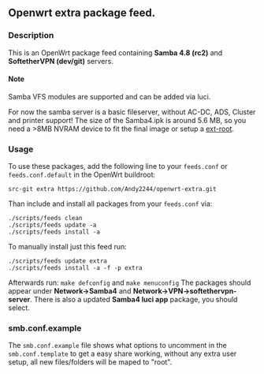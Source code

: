 ## Openwrt extra package feed.

### Description

This is an OpenWrt package feed containing **Samba 4.8 (rc2)** and **SoftetherVPN (dev/git)** servers.

#### Note
Samba VFS modules are supported and can be added via luci.

For now the samba server is a basic fileserver, without AC-DC, ADS, Cluster and printer support!
The size of the Samba4.ipk is around 5.6 MB, so you need a >8MB NVRAM device to fit the final image or setup a [ext-root](https://lede-project.org/docs/user-guide/extroot_configuration).

### Usage

To use these packages, add the following line to your ```feeds.conf``` or ```feeds.conf.default``` in the OpenWrt buildroot:

```src-git extra https://github.com/Andy2244/openwrt-extra.git```

Than include and install all packages from your ```feeds.conf``` via:
```
./scripts/feeds clean
./scripts/feeds update -a
./scripts/feeds install -a
```
To manually install just this feed run:
```
./scripts/feeds update extra
./scripts/feeds install -a -f -p extra
```

Afterwards run: 
```make defconfig``` and ```make menuconfig```
The packages should appear under **Network->Samba4** and **Network->VPN->softethervpn-server**. There is also a updated **Samba4 luci app** package, you should select.


### smb.conf.example

The ```smb.conf.example``` file shows what options to uncomment in the ```smb.conf.template``` to get a easy share working, without any extra user setup, all new files/folders will be maped to "root".
